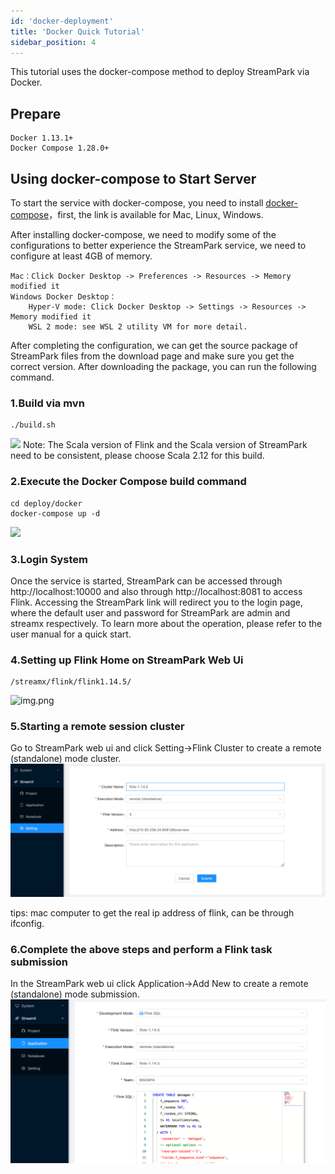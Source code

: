 ```yaml
---
id: 'docker-deployment'
title: 'Docker Quick Tutorial'
sidebar_position: 4
---
```


This tutorial uses the docker-compose method to deploy StreamPark via Docker.
## Prepare
    Docker 1.13.1+
    Docker Compose 1.28.0+
## Using docker-compose to Start Server

To start the service with docker-compose, you need to install [docker-compose](https://docs.docker.com/compose/install/)，first, the link is available for Mac, Linux, Windows.

After installing docker-compose, we need to modify some of the configurations to better experience the StreamPark service, we need to configure at least 4GB of memory.

    Mac：Click Docker Desktop -> Preferences -> Resources -> Memory modified it
    Windows Docker Desktop：
        Hyper-V mode: Click Docker Desktop -> Settings -> Resources -> Memory modified it
        WSL 2 mode: see WSL 2 utility VM for more detail.


After completing the configuration, we can get the source package of StreamPark files from the download page and make sure you get the correct version.
After downloading the package, you can run the following command.

### 1.Build via mvn
```
./build.sh
```
![](/doc/image/streamx_build.png)
Note: The Scala version of Flink and the Scala version of StreamPark need to be consistent, please choose Scala 2.12 for this build.

### 2.Execute the Docker Compose build command
```
cd deploy/docker
docker-compose up -d
```
![](/doc/image/streamx_docker-compose.png)
### 3.Login System

Once the service is started, StreamPark can be accessed through http://localhost:10000 and also through http://localhost:8081 to access Flink. Accessing the StreamPark link will redirect you to the login page, where the default user and password for StreamPark are admin and streamx respectively. To learn more about the operation, please refer to the user manual for a quick start.

### 4.Setting up Flink Home on StreamPark Web Ui
```
/streamx/flink/flink1.14.5/
```
![img.png](/doc/image/streamx_flinkhome.png)
### 5.Starting a remote session cluster

Go to StreamPark web ui and click Setting->Flink Cluster to create a remote (standalone) mode cluster.
![img.png](/doc/image/remote.png)

tips: mac computer to get the real ip address of flink, can be through ifconfig.

### 6.Complete the above steps and perform a Flink task submission

In the StreamPark web ui click Application->Add New to create a remote (standalone) mode submission.
![img.png](/doc/image/remoteSubmission.png)
